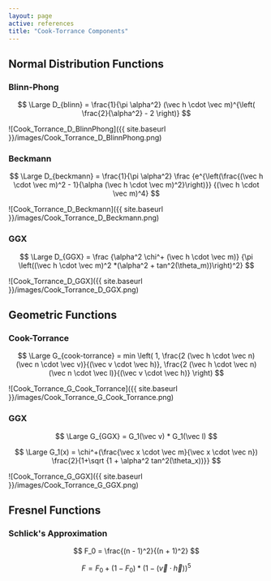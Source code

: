 ```yaml
---
layout: page
active: references
title: "Cook-Torrance Components"
---
```


## Normal Distribution Functions

### Blinn-Phong

$$
\Large D_{blinn} = \frac{1}{\pi \alpha^2} (\vec h \cdot \vec m)^{\left( \frac{2}{\alpha^2} - 2 \right)}
$$

![Cook_Torrance_D_BlinnPhong]({{ site.baseurl }}/images/Cook_Torrance_D_BlinnPhong.png)

### Beckmann

$$
\Large D_{beckmann} = \frac{1}{\pi \alpha^2}
\frac
{e^{\left(\frac{(\vec h \cdot \vec m)^2 - 1}{\alpha (\vec h \cdot \vec m)^2}\right)}}
{(\vec h \cdot \vec m)^4}
$$

![Cook_Torrance_D_Beckmann]({{ site.baseurl }}/images/Cook_Torrance_D_Beckmann.png)

### GGX

$$
\Large D_{GGX} =
\frac
{\alpha^2 \chi^+ (\vec h \cdot \vec m)}
{\pi \left((\vec h \cdot \vec m)^2 *(\alpha^2 + tan^2(\theta_m))\right)^2}
$$

![Cook_Torrance_D_GGX]({{ site.baseurl }}/images/Cook_Torrance_D_GGX.png)


## Geometric Functions

### Cook-Torrance

$$ \Large
G_{cook-torrance} =
min \left( 1, \frac{2 (\vec h \cdot \vec n) (\vec n \cdot \vec v)}{(\vec v \cdot \vec h)}, \frac{2 (\vec h \cdot \vec n) (\vec n \cdot \vec l)}{(\vec v \cdot \vec h)} \right)
$$

![Cook_Torrance_G_Cook_Torrance]({{ site.baseurl }}/images/Cook_Torrance_G_Cook_Torrance.png)

### GGX

$$ \Large
G_{GGX} =
G_1(\vec v) * G_1(\vec l)
$$

$$ \Large
G_1(x) =
\chi^+(\frac{\vec x \cdot \vec m}{\vec x \cdot \vec n})
\frac{2}{1+\sqrt {1 + \alpha^2 tan^2(\theta_x))}}
$$

![Cook_Torrance_G_GGX]({{ site.baseurl }}/images/Cook_Torrance_G_GGX.png)


## Fresnel Functions

### Schlick's Approximation

$$ F_0 = \frac{(n - 1)^2}{(n + 1)^2} $$

$$ F = F_0 + (1 - F_0)*(1 - (\vec v \cdot \vec h))^5 $$
